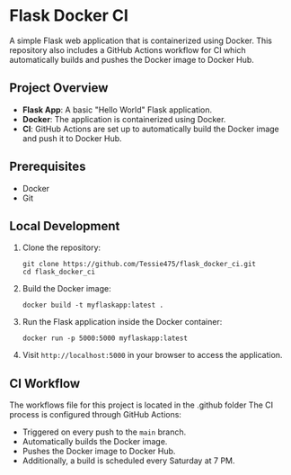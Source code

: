 

# Flask Docker CI

A simple Flask web application that is containerized using Docker. This repository also includes a GitHub Actions workflow for CI which automatically builds and pushes the Docker image to Docker Hub.

## Project Overview

- **Flask App**: A basic "Hello World" Flask application.
- **Docker**: The application is containerized using Docker.
- **CI**: GitHub Actions are set up to automatically build the Docker image and push it to Docker Hub.

## Prerequisites

- Docker
- Git

## Local Development

1. Clone the repository:
   ```
   git clone https://github.com/Tessie475/flask_docker_ci.git
   cd flask_docker_ci
   ```

2. Build the Docker image:
   ```
   docker build -t myflaskapp:latest .
   ```

3. Run the Flask application inside the Docker container:
   ```
   docker run -p 5000:5000 myflaskapp:latest
   ```

4. Visit `http://localhost:5000` in your browser to access the application.

## CI Workflow
The workflows file for this project is located in the .github folder
The CI process is configured through GitHub Actions:

- Triggered on every push to the `main` branch.
- Automatically builds the Docker image.
- Pushes the Docker image to Docker Hub.
- Additionally, a build is scheduled every Saturday at 7 PM.
